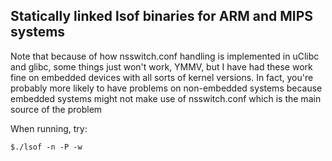 ## Statically linked lsof binaries for ARM and MIPS systems

Note that because of how nsswitch.conf handling is implemented in uClibc and glibc, some things just won't work, YMMV, but I have had these work fine on embedded devices with all sorts of kernel versions. In fact, you're probably more likely to have problems on non-embedded systems because embedded systems might not make use of nsswitch.conf which is the main source of the problem

When running, try:

```
$./lsof -n -P -w
```
